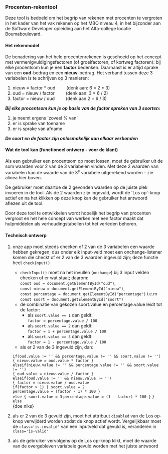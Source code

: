 ### Procenten-rekentool

Deze tool is bedoeld om het begrip van rekenen met procenten te vergroten in het kader van het vak rekenen op het MBO niveau 4, in het bijzonder aan de Software Developer opleiding aan het Alfa-college locatie Boumaboulevard.

#### Het rekenmodel

De benadering van het hele procentenrekenen is geschoeid op het concept met vermenigvuldigingsfactoren (of groeifactoren, of kortweg factoren): bij elke procentsom kun je een **factor** bedenken. Daarnaast is er altijd sprake van een **oud**-bedrag en een **nieuw**-bedrag. Het verband tussen deze 3 variabelen is te schrijven op 3 manieren:

1. nieuw = factor * oud &nbsp;&nbsp;&nbsp;&nbsp;&nbsp;&nbsp;&nbsp;&nbsp;(denk aan: 6 = 2 * 3)
2. oud = nieuw / factor &nbsp;&nbsp;&nbsp;&nbsp;&nbsp;&nbsp;&nbsp;&nbsp;(denk aan: 3 = 6 / 2)
3. factor = nieuw / oud &nbsp;&nbsp;&nbsp;&nbsp;&nbsp;&nbsp;&nbsp;&nbsp;(denk aan 2 = 6 / 3)

***Bij elke procentsom kun je op basis van de factor spreken van 3 soorten:***

1. je neemt ergens 'zoveel % van'
2. er is sprake van toename
3. er is sprake van afname

***De soort en de factor zijn onlosmakelijk aan elkaar verbonden***

#### Wat de tool kan (functioneel ontwerp - voor de klant)

Als een gebruiker een procentsom op moet lossen, moet de gebruiker uit de som waarden voor 2 van de 3 variabelen vinden. Met deze 2 waarden van variabelen kan de waarde van de 3<sup>e</sup> variabele uitgerekend worden - zie alinea hier boven.

De gebruiker moet daartoe de 2 gevonden waarden op de juiste plek invoeren in de tool. Als de 2 waarden zijn ingevuld, wordt de 'Los op'-knop actief en na het klikken op deze knop kan de gebruiker het antwoord aflezen uit de tool.

Door deze tool te ontwikkelen wordt hopelijk het begrip van procenten vergroot en het hele concept van werken met een factor maakt dat hulpmiddelen als verhoudingstabellen tot het verleden behoren.

#### Technisch ontwerp ####

1. onze app moet steeds checken of 2 van de 3 variabelen een waarde hebben gekregen; dus onder elk input-veld moet een onchange-listener komen die checkt of er 2 van de 3 waarden ingevuld zijn; deze functie heet `checkInput()`
    - `checkInput()` moet na het invullen (`onchange`) bij 3 input velden checken of er wat staat; daarom:  
    `const oud = document.getElementById("oud")`,  
    `const nieuw = document.getElementById("nieuw")`,  
    `const percentage = document.getElementById("percentage")` i.c.m  
    `const soort = document.getElementById("soort")`
    - de combinatie van gekozen soort.value en percentage.value leidt tot de factor:
        - als `soort.value == 1` dan geldt:  
        `factor = percentage.value / 100`
        - als `soort.value == 2` dan geldt:  
        `factor = 1 + percentage.value / 100`
        - als `soort.value == 3` dan geldt:  
        `factor = 1 - percentage.value / 100`
    - als er 2 van de 3 ingevuld zijn, dan:
    
    `if(oud.value != '' && percentage.value != '' && soort.value != '')`   
    `{ nieuw.value = oud.value * factor }`  
    `elseif(nieuw.value != '' && percentage.value != '' && soort.value != '')`  
    `{ oud.value = nieuw.value / factor }`  
    `elseif(oud.value != '' && nieuw.value != '')`  
    `{ factor = nieuw.value / oud.value`  
        `if(factor > 1) { soort.value = 2`  
        `percentage.value = (factor - 1) * 100 }`  
        `else { soort.value = 3`
                `percentage.value = (1 - factor) * 100 }`
    `} else`  
    {doe niks}  
2. als er 2 van de 3 gevuld zijn, moet het attribuut `disabled` van de Los op-knop verwijderd worden zodat de knop actief wordt. Vergelijkbaar moet de `class='is-invalid'` van een inputveld dat gevuld is, veranderen in `class='is-valid'`
3. als de gebruiker vervolgens op de Los op-knop klikt, moet de waarde van de overgebleven variabele gevuld worden met het juiste antwoord
